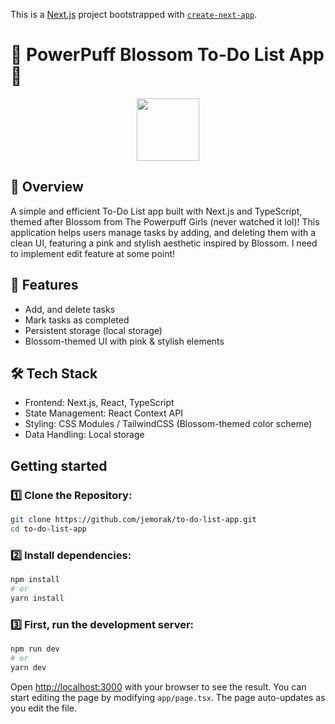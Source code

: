 This is a [Next.js](https://nextjs.org) project bootstrapped with [`create-next-app`](https://nextjs.org/docs/app/api-reference/cli/create-next-app).

# 🌸 PowerPuff Blossom To-Do List App 🌸

<p align="center">
  <img src="https://github.com/user-attachments/assets/fe859e22-02c5-41e1-b50a-600f50500cbf" width='100' />
</p>

## 📌 Overview

A simple and efficient To-Do List app built with Next.js and TypeScript, themed after Blossom from The Powerpuff Girls (never watched it lol)! This application helps users manage tasks by adding, and deleting them with a clean UI, featuring a pink and stylish aesthetic inspired by Blossom. I need to implement edit feature at some point!

## 🚀 Features

- Add, and delete tasks
- Mark tasks as completed
- Persistent storage (local storage)
- Blossom-themed UI with pink & stylish elements

## 🛠️ Tech Stack

- Frontend: Next.js, React, TypeScript
- State Management: React Context API
- Styling: CSS Modules / TailwindCSS (Blossom-themed color scheme)
- Data Handling: Local storage

## Getting started

### 1️⃣ Clone the Repository:

```bash
git clone https://github.com/jemorak/to-do-list-app.git
cd to-do-list-app
```

### 2️⃣ Install dependencies:

```bash
npm install
# or
yarn install
```

### 3️⃣ First, run the development server:

```bash
npm run dev
# or
yarn dev
```

Open [http://localhost:3000](http://localhost:3000) with your browser to see the result.
You can start editing the page by modifying `app/page.tsx`. The page auto-updates as you edit the file.
